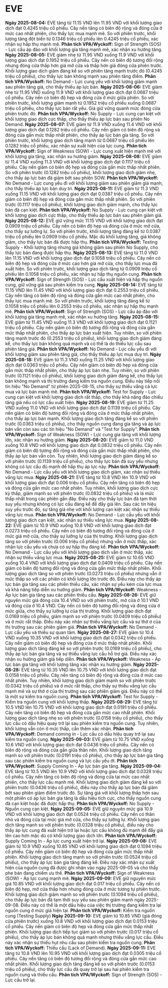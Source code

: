 # EVE

**Ngày 2025-08-04:** EVE tăng từ 11.15 VND lên 11.95 VND với khối lượng giao dịch đạt 0.4245 triệu cổ phiếu. Cây nến tăng có biên độ rộng và đóng cửa ở mức cao nhất phiên, cho thấy lực mua mạnh mẽ. So với phiên trước, khối lượng tăng đột biến từ 0.1346 triệu cổ phiếu lên 0.4245 triệu cổ phiếu, xác nhận sự hấp thụ mạnh mẽ. **Phân tích VPA/Wyckoff:** Sign of Strength (SOS) - Lực cầu áp đảo với khối lượng gia tăng mạnh mẽ, xác nhận xu hướng tăng.
**Ngày 2025-08-05:** EVE giảm nhẹ từ 11.95 VND xuống 11.9 VND với khối lượng giao dịch đạt 0.1952 triệu cổ phiếu. Cây nến có biên độ tương đối rộng nhưng đóng cửa thấp hơn giá mở cửa và thấp hơn giá đóng cửa phiên trước. Khối lượng giao dịch giảm đáng kể so với phiên tăng mạnh trước đó (0.4245 triệu cổ phiếu), cho thấy lực bán không mạnh sau phiên tăng điểm. **Phân tích VPA/Wyckoff:** No Demand - Lực cung yếu với khối lượng giảm mạnh sau phiên tăng giá, cho thấy thiếu áp lực bán.
**Ngày 2025-08-06:** EVE giảm nhẹ từ 11.95 VND xuống 11.9 VND với khối lượng giao dịch đạt 0.0687 triệu cổ phiếu. Cây nến có biên độ hẹp và đóng cửa ở mức giữa phiên. So với phiên trước, khối lượng giảm mạnh từ 0.1952 triệu cổ phiếu xuống 0.0687 triệu cổ phiếu, cho thấy lực bán rất yếu. Giá giữ vững quanh mức đóng cửa phiên trước đó. **Phân tích VPA/Wyckoff:** No Supply - Lực cung cạn kiệt với khối lượng giao dịch cực thấp, cho thấy thiếu áp lực bán sau phiên No Demand.
**Ngày 2025-08-07:** EVE giảm từ 11.9 VND xuống 11.4 VND với khối lượng giao dịch đạt 0.1282 triệu cổ phiếu. Cây nến giảm có biên độ rộng và đóng cửa gần mức thấp nhất phiên, cho thấy áp lực bán gia tăng. So với phiên trước, khối lượng giao dịch tăng mạnh từ 0.0687 triệu cổ phiếu lên 0.1282 triệu cổ phiếu, xác nhận sự xuất hiện của lực cung. **Phân tích VPA/Wyckoff:** Sign of Weakness (SOW) - Lực cung xuất hiện mạnh mẽ với khối lượng gia tăng, xác nhận xu hướng giảm.
**Ngày 2025-08-08:** EVE giảm từ 11.4 VND xuống 11.3 VND với khối lượng giao dịch đạt 0.1117 triệu cổ phiếu. Cây nến giảm có biên độ hẹp và đóng cửa gần mức thấp nhất phiên. So với phiên trước (0.1282 triệu cổ phiếu), khối lượng giao dịch giảm nhẹ, cho thấy áp lực bán đã giảm bớt sau phiên SOW. **Phân tích VPA/Wyckoff:** No Demand - Lực cung yếu đi với khối lượng giảm sau phiên giảm giá mạnh, cho thấy thiếu áp lực bán duy trì.
**Ngày 2025-08-11:** EVE giảm từ 11.3 VND xuống 11.15 VND với khối lượng giao dịch đạt 0.0387 triệu cổ phiếu. Cây nến giảm có biên độ hẹp và đóng cửa gần mức thấp nhất phiên. So với phiên trước (0.1117 triệu cổ phiếu), khối lượng giao dịch giảm mạnh, cho thấy lực bán đã cạn kiệt. **Phân tích VPA/Wyckoff:** No Supply - Lực cung cạn kiệt với khối lượng giao dịch cực thấp, cho thấy thiếu áp lực bán sau phiên giảm giá.
**Ngày 2025-08-12:** EVE giữ vững mức 11.15 VND với khối lượng giao dịch đạt 0.0909 triệu cổ phiếu. Cây nến có biên độ hẹp và đóng cửa ở mức mở cửa, cho thấy sự lưỡng lự. So với phiên trước, khối lượng tăng đáng kể từ 0.0387 triệu cổ phiếu lên 0.0909 triệu cổ phiếu. Mặc dù khối lượng tăng, giá không giảm, cho thấy lực bán đã được hấp thụ. **Phân tích VPA/Wyckoff:** Testing Supply - Khối lượng tăng nhưng giá không giảm sau phiên No Supply, cho thấy lực bán đang được hấp thụ.
**Ngày 2025-08-13:** EVE tăng từ 11.0 VND lên 11.15 VND với khối lượng giao dịch đạt 0.1058 triệu cổ phiếu. Cây nến có biên độ hẹp và đóng cửa ở mức cao hơn giá mở cửa, cho thấy lực mua đã xuất hiện. So với phiên trước, khối lượng giao dịch tăng từ 0.0909 triệu cổ phiếu lên 0.1058 triệu cổ phiếu, xác nhận sự hấp thụ nguồn cung. **Phân tích VPA/Wyckoff:** Sign of Strength (SOS) - Lực cầu xuất hiện và hấp thụ nguồn cung, giữ vững giá sau phiên kiểm tra cung.
**Ngày 2025-08-14:** EVE tăng từ 11.15 VND lên 11.45 VND với khối lượng giao dịch đạt 0.2553 triệu cổ phiếu. Cây nến tăng có biên độ rộng và đóng cửa gần mức cao nhất phiên, cho thấy lực mua mạnh mẽ. So với phiên trước, khối lượng tăng đáng kể từ 0.1058 triệu cổ phiếu lên 0.2553 triệu cổ phiếu, xác nhận sự hấp thụ mạnh mẽ. **Phân tích VPA/Wyckoff:** Sign of Strength (SOS) - Lực cầu áp đảo với khối lượng gia tăng mạnh mẽ, xác nhận xu hướng tăng.
**Ngày 2025-08-15:** EVE giảm từ 11.45 VND xuống 11.3 VND với khối lượng giao dịch đạt 0.1121 triệu cổ phiếu. Cây nến giảm có biên độ tương đối rộng và đóng cửa gần mức thấp nhất phiên, cho thấy áp lực bán xuất hiện. Tuy nhiên, so với phiên tăng mạnh trước đó (0.2553 triệu cổ phiếu), khối lượng giao dịch giảm đáng kể, cho thấy lực bán không quá mạnh và có thể là do thiếu lực cầu sau phiên tăng giá. **Phân tích VPA/Wyckoff:** No Demand - Lực cầu yếu đi với khối lượng giảm sau phiên tăng giá, cho thấy thiếu áp lực mua duy trì.
**Ngày 2025-08-18:** EVE giảm từ 11.3 VND xuống 11.25 VND với khối lượng giao dịch đạt 0.0363 triệu cổ phiếu. Cây nến giảm có biên độ hẹp và đóng cửa gần mức thấp nhất phiên, cho thấy áp lực bán nhẹ. Tuy nhiên, so với phiên trước (0.1121 triệu cổ phiếu), khối lượng giao dịch giảm đáng kể, cho thấy lực bán không mạnh và thị trường đang kiểm tra nguồn cung. Điều này tiếp nối tín hiệu "No Demand" từ phiên 2025-08-15, cho thấy sự thiếu vắng cả lực mua và lực bán mạnh mẽ. **Phân tích VPA/Wyckoff:** Test for Supply - Lực cung cạn kiệt với khối lượng giao dịch rất thấp, cho thấy khả năng đảo chiều tăng giá nếu có lực cầu xuất hiện.
**Ngày 2025-08-19:** EVE giảm từ 11.25 VND xuống 11.0 VND với khối lượng giao dịch đạt 0.1139 triệu cổ phiếu. Cây nến giảm có biên độ tương đối rộng và đóng cửa ở mức thấp nhất phiên, cho thấy áp lực bán mạnh. Khối lượng giao dịch tăng đáng kể so với phiên trước (0.0363 triệu cổ phiếu), cho thấy nguồn cung đang gia tăng và áp lực bán vẫn còn sau các tín hiệu "No Demand" và "Test for Supply". **Phân tích VPA/Wyckoff:** Sign of Weakness (SOW) - Lực cung gia tăng với khối lượng lớn, xác nhận xu hướng giảm.
**Ngày 2025-08-20:** EVE giảm từ 11.0 VND xuống 10.8 VND với khối lượng giao dịch đạt 0.0832 triệu cổ phiếu. Cây nến giảm có biên độ tương đối rộng và đóng cửa gần mức thấp nhất phiên, cho thấy áp lực bán vẫn còn. Tuy nhiên, khối lượng giao dịch giảm đáng kể so với phiên trước (0.1139 triệu cổ phiếu), cho thấy lực bán đã suy yếu nhưng không có lực cầu đủ mạnh để hấp thụ áp lực này. **Phân tích VPA/Wyckoff:** No Demand - Lực cầu yếu với khối lượng giao dịch giảm, xác nhận sự thiếu vắng lực mua.
**Ngày 2025-08-21:** EVE tăng từ 10.8 VND lên 10.9 VND với khối lượng giao dịch đạt 0.006 triệu cổ phiếu. Cây nến tăng có biên độ hẹp và đóng cửa gần mức cao nhất phiên. Tuy nhiên, khối lượng giao dịch cực kỳ thấp, giảm mạnh so với phiên trước (0.0832 triệu cổ phiếu) và là mức thấp nhất trong các phiên gần đây. Điều này cho thấy lực bán đã tạm thời suy yếu nhưng không có lực cầu đáng kể để đẩy giá lên. Sau các tín hiệu suy yếu trước đó, sự tăng giá nhẹ với khối lượng cạn kiệt xác nhận sự thiếu vắng lực mua. **Phân tích VPA/Wyckoff:** No Demand - Lực cầu yếu với khối lượng giao dịch cạn kiệt, xác nhận sự thiếu vắng lực mua.
**Ngày 2025-08-22:** EVE giảm từ 10.9 VND xuống 10.8 VND với khối lượng giao dịch đạt 0.0273 triệu cổ phiếu. Cây nến có biên độ tương đối rộng và đóng cửa ở mức giá mở cửa, cho thấy sự lưỡng lự của thị trường. Khối lượng giao dịch tăng so với phiên trước (0.006 triệu cổ phiếu) nhưng vẫn ở mức thấp, xác nhận lực cầu yếu và chưa có sự hấp thụ đáng kể. **Phân tích VPA/Wyckoff:** No Demand - Lực cầu yếu với khối lượng giao dịch vẫn ở mức thấp, xác nhận sự thiếu vắng lực mua.
**Ngày 2025-08-25:** EVE giảm từ 10.65 VND xuống 10.4 VND với khối lượng giao dịch đạt 0.0409 triệu cổ phiếu. Cây nến giảm có biên độ tương đối rộng và đóng cửa gần mức thấp nhất phiên. Khối lượng giao dịch tăng so với phiên trước (0.0273 triệu cổ phiếu) nhưng vẫn ở mức thấp so với các phiên có khối lượng lớn trước đó. Điều này cho thấy áp lực bán gia tăng sau các phiên thiếu cầu, xác nhận sự yếu kém của lực mua và khả năng tiếp diễn xu hướng giảm. **Phân tích VPA/Wyckoff:** Weakness - Áp lực bán gia tăng sau các phiên thiếu cầu.
**Ngày 2025-08-26:** EVE giữ nguyên mức giá đóng cửa 10.4 VND so với phiên trước, mở cửa ở 10.1 VND và đóng cửa ở 10.4 VND. Cây nến có biên độ tương đối rộng và đóng cửa ở mức giữa, cho thấy sự lưỡng lự của thị trường. Khối lượng giao dịch đạt 0.0169 triệu cổ phiếu, giảm mạnh so với phiên trước (0.0409 triệu cổ phiếu) và ở mức rất thấp. Điều này xác nhận sự thiếu vắng lực cầu và sự thờ ơ của thị trường sau các phiên giảm giá. **Phân tích VPA/Wyckoff:** No Demand - Lực cầu yếu và thiếu sự quan tâm.
**Ngày 2025-08-27:** EVE giảm từ 10.4 VND xuống 10.35 VND với khối lượng giao dịch đạt 0.0342 triệu cổ phiếu. Cây nến giảm có biên độ hẹp và đóng cửa ở mức thấp nhất phiên. Khối lượng giao dịch tăng đáng kể so với phiên trước (0.0169 triệu cổ phiếu), cho thấy áp lực bán gia tăng và sự thiếu vắng lực cầu hỗ trợ giá. Điều này xác nhận xu hướng giảm giá tiếp diễn. **Phân tích VPA/Wyckoff:** Weakness - Áp lực bán gia tăng với khối lượng tăng xác nhận xu hướng giảm.
**Ngày 2025-08-28:** EVE tăng từ 10.35 VND lên 10.75 VND với khối lượng giao dịch đạt 0.0158 triệu cổ phiếu. Cây nến tăng có biên độ rộng và đóng cửa ở mức cao nhất phiên. Tuy nhiên, khối lượng giao dịch giảm mạnh so với phiên trước (0.0342 triệu cổ phiếu) và ở mức rất thấp, cho thấy sự thiếu vắng lực cầu mạnh mẽ và sự thờ ơ của thị trường sau các phiên giảm giá. Điều này có thể là một sự kiểm tra nguồn cung. **Phân tích VPA/Wyckoff:** Test for Supply - Kiểm tra nguồn cung với khối lượng thấp.
**Ngày 2025-08-29:** EVE tăng từ 10.5 VND lên 10.75 VND với khối lượng giao dịch đạt 0.0191 triệu cổ phiếu. Cây nến tăng có biên độ hẹp và đóng cửa gần mức cao nhất phiên. Khối lượng giao dịch tăng nhẹ so với phiên trước (0.0158 triệu cổ phiếu), cho thấy lực cầu có dấu hiệu quay trở lại sau phiên kiểm tra nguồn cung. Tuy nhiên, khối lượng vẫn còn ở mức thấp, cần thêm xác nhận. **Phân tích VPA/Wyckoff:** Demand coming in - Lực cầu có dấu hiệu quay trở lại sau kiểm tra nguồn cung.
**Ngày 2025-09-03:** EVE giảm từ 10.75 VND xuống 10.6 VND với khối lượng giao dịch đạt 0.0436 triệu cổ phiếu. Cây nến có biên độ rộng và đóng cửa gần giữa thân nến. Khối lượng giao dịch tăng mạnh so với phiên trước (0.0191 triệu cổ phiếu), cho thấy áp lực bán gia tăng sau các phiên kiểm tra nguồn cung và lực cầu yếu ớt. **Phân tích VPA/Wyckoff:** Supply Coming In - Áp lực bán gia tăng.
**Ngày 2025-09-04:** EVE tăng từ 10.5 VND lên 10.9 VND với khối lượng giao dịch đạt 0.0328 triệu cổ phiếu. Cây nến tăng có biên độ rộng và đóng cửa tại mức cao nhất phiên, cho thấy lực cầu mạnh mẽ. Khối lượng giao dịch giảm đáng kể so với phiên trước (0.0436 triệu cổ phiếu), điều này cho thấy áp lực bán đã giảm bớt sau phiên giảm điểm trước đó. Sự tăng giá với khối lượng thấp hơn sau một phiên có áp lực bán gia tăng là dấu hiệu tích cực, cho thấy nguồn cung đã cạn kiệt hoặc đã được hấp thụ. **Phân tích VPA/Wyckoff:** No Supply - Nguồn cung cạn kiệt.
**Ngày 2025-09-05:** EVE giữ nguyên mức giá 10.9 VND với khối lượng giao dịch đạt 0.0524 triệu cổ phiếu. Cây nến có thân nhỏ và đóng cửa tại mức giá mở cửa, cho thấy sự lưỡng lự. Khối lượng giao dịch tăng mạnh so với phiên trước (0.0328 triệu cổ phiếu), điều này cho thấy áp lực cung đã xuất hiện trở lại hoặc lực cầu không đủ mạnh để đẩy giá lên cao hơn mặc dù có khối lượng giao dịch lớn. **Phân tích VPA/Wyckoff:** Supply Coming In - Áp lực cung xuất hiện trở lại.
**Ngày 2025-09-08:** EVE giảm từ 10.9 VND xuống 10.85 VND với khối lượng giao dịch đạt 0.1094 triệu cổ phiếu. Cây nến giảm có biên độ hẹp và đóng cửa gần mức thấp nhất phiên. Khối lượng giao dịch tăng mạnh so với phiên trước (0.0524 triệu cổ phiếu), cho thấy áp lực bán gia tăng đáng kể. Điều này xác nhận sự xuất hiện của nguồn cung đã được ghi nhận vào ngày 2025-09-05 và cho thấy phe bán đang chiếm ưu thế. **Phân tích VPA/Wyckoff:** Sign of Weakness (SOW) - Áp lực cung mạnh mẽ.
**Ngày 2025-09-09:** EVE giữ nguyên mức giá 10.85 VND với khối lượng giao dịch đạt 0.017 triệu cổ phiếu. Cây nến có biên độ hẹp, mở cửa thấp hơn nhưng đóng cửa ở mức tương tự phiên trước. Khối lượng giao dịch giảm mạnh so với phiên trước (0.1094 triệu cổ phiếu), cho thấy áp lực bán đã tạm thời suy yếu sau phiên giảm mạnh ngày 2025-09-08. Điều này có thể là một dấu hiệu của việc thị trường đang kiểm tra lại nguồn cung ở mức giá hiện tại. **Phân tích VPA/Wyckoff:** Kiểm tra nguồn cung (Testing Supply)
**Ngày 2025-09-10:** EVE giảm từ 10.85 VND (giá đóng cửa phiên trước) xuống 10.8 VND với khối lượng giao dịch đạt 0.0153 triệu cổ phiếu. Cây nến giảm có biên độ hẹp và đóng cửa gần mức thấp nhất phiên. Khối lượng giao dịch tiếp tục giảm so với phiên trước (0.017 triệu cổ phiếu), cho thấy áp lực bán không quá mạnh nhưng thiếu vắng lực cầu. Điều này xác nhận sự thiếu hụt nhu cầu sau phiên kiểm tra nguồn cung. **Phân tích VPA/Wyckoff:** Thiếu cầu (Lack of Demand).
**Ngày 2025-09-11:** EVE tăng từ 10.8 VND lên 10.95 VND với khối lượng giao dịch đạt 0.0305 triệu cổ phiếu. Cây nến tăng có biên độ tương đối rộng và đóng cửa gần mức cao nhất phiên. Khối lượng giao dịch tăng đáng kể so với phiên trước (0.0153 triệu cổ phiếu), cho thấy lực cầu đã quay trở lại sau hai phiên kiểm tra nguồn cung và thiếu cầu. **Phân tích VPA/Wyckoff:** Sign of Strength (SOS) - Lực cầu trở lại.

